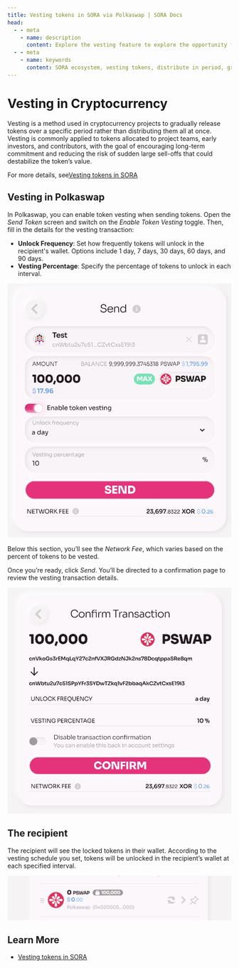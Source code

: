 ```yaml
---
title: Vesting tokens in SORA via Polkaswap | SORA Docs
head:
  - - meta
    - name: description
      content: Explore the vesting feature to explore the opportunity for gradual distribution of token access, providing full allocation of crypto assets over a specified period via the simple user interface.
  - - meta
    - name: keywords
      content: SORA ecosystem, vesting tokens, distribute in period, gradual distribution, Business Cases for Vesting
---
```


# Vesting in Cryptocurrency

Vesting is a method used in cryptocurrency projects to gradually release tokens over a specific period rather than distributing them all at once. Vesting is commonly applied to tokens allocated to project teams, early investors, and contributors, with the goal of encouraging long-term commitment and reducing the risk of sudden large sell-offs that could destabilize the token’s value.

For more details, see[Vesting tokens in SORA](vesting-tokens.md)

## Vesting in Polkaswap

In Polkaswap, you can enable token vesting when sending tokens. Open the _Send Token_ screen and switch on the _Enable Token Vesting_ toggle. Then, fill in the details for the vesting transaction:

- **Unlock Frequency**: Set how frequently tokens will unlock in the recipient's wallet. Options include 1 day, 7 days, 30 days, 60 days, and 90 days.
- **Vesting Percentage**: Specify the percentage of tokens to unlock in each interval.

![](.gitbook/assets/vesting-polkaswap-send.png)

Below this section, you’ll see the _Network Fee_, which varies based on the percent of tokens to be vested.

Once you’re ready, click _Send_. You’ll be directed to a confirmation page to review the vesting transaction details.

![](.gitbook/assets/vesting-polkaswap-confirm.png)

## The recipient

The recipient will see the locked tokens in their wallet. According to the vesting schedule you set, tokens will be unlocked in the recipient’s wallet at each specified interval.

![](.gitbook/assets/vesting-polkaswap-locked.png)

## Learn More

- [Vesting tokens in SORA](vesting-tokens.md)
